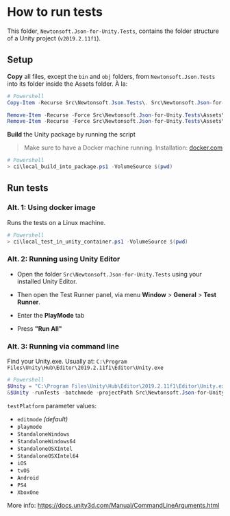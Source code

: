 # How to run tests

This folder, `Newtonsoft.Json-for-Unity.Tests`, contains the folder structure of a Unity project (`v2019.2.11f1`).

## Setup

**Copy** all files, except the `bin` and `obj` folders, from `Newtonsoft.Json.Tests` into its folder inside the Assets folder. À la:

```ps1
# Powershell
Copy-Item -Recurse Src\Newtonsoft.Json.Tests\. Src\Newtonsoft.Json-for-Unity.Tests\Assets\Newtonsoft.Json.Tests\

Remove-Item -Recurse -Force Src\Newtonsoft.Json-for-Unity.Tests\Assets\Newtonsoft.Json.Tests\bin
Remove-Item -Recurse -Force Src\Newtonsoft.Json-for-Unity.Tests\Assets\Newtonsoft.Json.Tests\obj
```

**Build** the Unity package by running the script

> Make sure to have a Docker machine running.
> Installation: [docker.com](https://docs.docker.com/docker-for-windows/install/)

```ps1
# Powershell
> ci\local_build_into_package.ps1 -VolumeSource $(pwd)
```

## Run tests

### Alt. 1: Using docker image

Runs the tests on a Linux machine.

```ps1
# Powershell
> ci\local_test_in_unity_container.ps1 -VolumeSource $(pwd)
```

### Alt. 2: Running using Unity Editor

- Open the folder `Src\Newtonsoft.Json-for-Unity.Tests` using your installed Unity Editor.

- Then open the Test Runner panel, via menu **Window** > **General** > **Test Runner**.

- Enter the **PlayMode** tab

- Press **"Run All"**

### Alt. 3: Running via command line

Find your Unity.exe.
Usually at: `C:\Program Files\Unity\Hub\Editor\2019.2.11f1\Editor\Unity.exe`

```ps1
# Powershell
$Unity = "C:\Program Files\Unity\Hub\Editor\2019.2.11f1\Editor\Unity.exe"
&$Unity -runTests -batchmode -projectPath Src\Newtonsoft.Json-for-Unity.Tests -testResults results.xml -testPlatform playmode | Out-Default
```

`testPlatform` parameter values:

- `editmode` _(default)_
- `playmode`
- `StandaloneWindows`
- `StandaloneWindows64`
- `StandaloneOSXIntel`
- `StandaloneOSXIntel64`
- `iOS`
- `tvOS`
- `Android`
- `PS4`
- `XboxOne`

More info: <https://docs.unity3d.com/Manual/CommandLineArguments.html>
